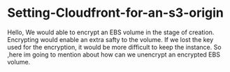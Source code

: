 # Setting-Cloudfront-for-an-s3-origin
Hello, We would able to encrypt an EBS volume in the stage of creation. Encrypting would enable an extra safty to the volume. If we lost the key used for the encryption, it would be more difficult to keep the instance. So ,here im going to mention about how can we unencrypt an encrypted EBS volume.
